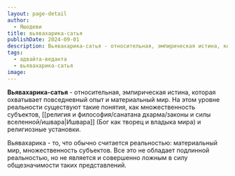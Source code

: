 ```yaml
---
layout: page-detail
author:
  - Яшодеви
title: вьявахарика-сатья
publishDate: 2024-09-01
description: Вьявахарика-сатья - относительная, эмпирическая истина, которая охватывает повседневный опыт и материальный мир. На этом уровне реальности существуют такие понятия, как множественность субъектов, Ишвара (Бог как творец и владыка мира) и религиозные установки.
tags:
  - адвайта-веданта
  - вьявахарика-сатья
image:
---
```

**Вьявахарика-сатья** - относительная, эмпирическая истина, которая охватывает повседневный опыт и материальный мир. На этом уровне реальности существуют такие понятия, как множественность субъектов, [[религия и философия/санатана дхарма/законы и силы вселенной/ишвара|Ишвара]] (Бог как творец и владыка мира) и религиозные установки.

Вьявахарика - то, что обычно считается реальностью: материальный мир, множественность субъектов. Все это не обладает подлинной реальностью, но не является и совершенно ложным в силу общезначимости таких представлений.


